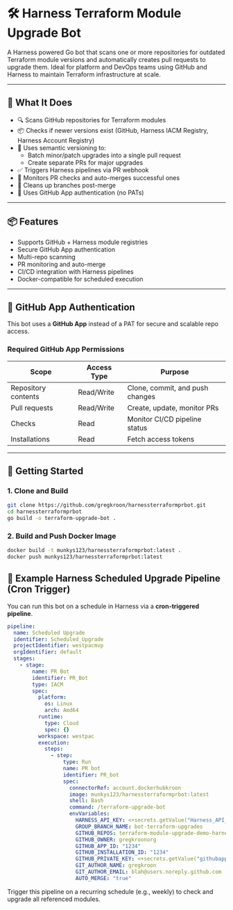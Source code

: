 # 🛠️ Harness Terraform Module Upgrade Bot

A Harness powered Go bot that scans one or more repositories for outdated Terraform module versions and automatically creates pull requests to upgrade them. Ideal for platform and DevOps teams using GitHub and Harness to maintain Terraform infrastructure at scale.

---

## 🚀 What It Does

- 🔍 Scans GitHub repositories for Terraform modules
- 📦 Checks if newer versions exist (GitHub, Harness IACM Registry, Harness Account Registry)
- 🧠 Uses semantic versioning to:
  - Batch minor/patch upgrades into a single pull request
  - Create separate PRs for major upgrades
- ✅ Triggers Harness pipelines via PR webhook
- 🤖 Monitors PR checks and auto-merges successful ones
- 🧹 Cleans up branches post-merge
- 🔐 Uses GitHub App authentication (no PATs)

---

## 📦 Features

- Supports GitHub + Harness module registries
- Secure GitHub App authentication
- Multi-repo scanning
- PR monitoring and auto-merge
- CI/CD integration with Harness pipelines
- Docker-compatible for scheduled execution

---

## 🔐 GitHub App Authentication

This bot uses a **GitHub App** instead of a PAT for secure and scalable repo access.

### Required GitHub App Permissions

| Scope                  | Access Type | Purpose                          |
|------------------------|-------------|----------------------------------|
| Repository contents    | Read/Write  | Clone, commit, and push changes |
| Pull requests          | Read/Write  | Create, update, monitor PRs     |
| Checks                 | Read        | Monitor CI/CD pipeline status   |
| Installations          | Read        | Fetch access tokens             |

---

## 🧰 Getting Started

### 1. Clone and Build

```bash
git clone https://github.com/gregkroon/harnessterraformprbot.git
cd harnessterraformprbot
go build -o terraform-upgrade-bot .
```

### 2. Build and Push Docker Image

```bash
docker build -t munkys123/harnessterraformprbot:latest .
docker push munkys123/harnessterraformprbot:latest
```
## 🐳 Example Harness Scheduled Upgrade Pipeline (Cron Trigger)

You can run this bot on a schedule in Harness via a **cron-triggered pipeline**.

```yaml
pipeline:
  name: Scheduled Upgrade
  identifier: Scheduled_Upgrade
  projectIdentifier: westpacmvp
  orgIdentifier: default
  stages:
    - stage:
        name: PR Bot
        identifier: PR_Bot
        type: IACM
        spec:
          platform:
            os: Linux
            arch: Amd64
          runtime:
            type: Cloud
            spec: {}
          workspace: westpac
          execution:
            steps:
              - step:
                  type: Run
                  name: PR bot
                  identifier: PR_bot
                  spec:
                    connectorRef: account.dockerhubkroon
                    image: munkys123/harnessterraformprbot:latest
                    shell: Bash
                    command: /terraform-upgrade-bot
                    envVariables:
                      HARNESS_API_KEY: <+secrets.getValue("Harness_API_Key")>
                      GROUP_BRANCH_NAME: bot-terraform-upgrades
                      GITHUB_REPOS: terraform-module-upgrade-demo-harnessrepo1,terraform-module-upgrade-demo-harnessrepo2
                      GITHUB_OWNER: gregkroonorg
                      GITHUB_APP_ID: "1234"
                      GITHUB_INSTALLATION_ID: "1234"
                      GITHUB_PRIVATE_KEY: <+secrets.getValue("githubapppem")>
                      GIT_AUTHOR_NAME: gregkroon
                      GIT_AUTHOR_EMAIL: blah@users.noreply.github.com
                      AUTO_MERGE: "true"
```

Trigger this pipeline on a recurring schedule (e.g., weekly) to check and upgrade all referenced modules.

